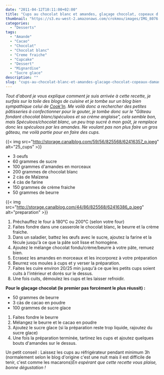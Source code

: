 ```yaml
---
date: "2011-04-12T10:11:00+02:00"
title: "Cups au chocolat blanc et amandes, glaçage chocolat, copeaux d'amandes"
thumbnail: "https://s3.eu-west-2.amazonaws.com/crokmou/images/IMG_8076.jpg"
categories:
  - "Desserts"
tags:
  - "Amande"
  - "Cacao"
  - "Chocolat"
  - "Chocolat blanc"
  - "Creme fraiche"
  - "Cupcake"
  - "Dessert"
  - "Mignardise"
  - "Sucre glace"
description: ""
slug: "cups-au-chocolat-blanc-et-amandes-glacage-chocolat-copeaux-damandes"
---
```




_Tout d'abord je vous explique comment je suis arrivée à cette recette, je surfais sur la toile des blogs de cuisine et je tombe sur un blog bien sympathique celui de [Cook'In](http://cookin.over-blog.com/210-index.html). Me voilà donc a rechercher des petites pâtisseries à confectionner pour le gouter, je tombe donc sur le "Gâteau fondant chocolat blanc/spéculoos et sa crème anglaise", cela semble bon, mais Spéculoos/chocolat blanc, un peu trop sucré à mon goût, je remplace donc les spéculoos par les amandes. Ne voulant pas non plus faire un gros gâteau, me voilà partie pour en faire des cups._<a name="more"></a>

{{< img src="http://storage.canalblog.com/59/56/825568/62416357_p.jpeg" alt="25_cups" >}}

*   3 oeufs
*   60 grammes de sucre
*   100 grammes d'amandes en morceaux
*   200 grammes de chocolat blanc
*   2 càs de Maïzena
*   4 càs de farine
*   150 grammes de crème fraiche
*   50 grammes de beurre

{{< img src="http://storage.canalblog.com/44/86/825568/62416386_p.jpeg" alt="preparation" >}}

1.  Préchauffez le four à 180°C ou 200°C (selon votre four)
2.  Faites fondre dans une casserole le chocolat blanc, le beurre et la crème fraiche.
3.  Dans un saladier, battez les œufs avec le sucre, ajoutez la farine et la fécule jusqu'à ce que la pâte soit lisse et homogène.
4.  Ajoutez le mélange chocolat fondu/crème/beurre à votre pâte, remuez bien.
5.  Ecrasez les amandes en morceaux et les incorporez à votre préparation
6.  Beurrez vos moules à cups et y verser la préparation.
7.  Faites les cuire environ 20/25 min jusqu'à ce que les petits cups soient cuits à l'intérieur et dorés sur le dessus.
8.  Une fois cuits, démoulez les cups et les laisser refroidir.

**Pour le glaçage chocolat (le premier pas forcément le plus réussit) :**

*   50 grammes de beurre
*   3 càs de cacao en poudre
*   100 grammes de sucre glace

1.  Faites fondre le beurre
2.  Mélangez le beurre et le cacao en poudre
3.  Ajoutez le sucre glace (si la préparation reste trop liquide, rajoutez du sucre glace)
4.  Une fois la préparation terminée, tartinez les cups et ajoutez quelques bouts d'amandes sur le dessus.

<span style="line-height: 115%;">Un petit conseil : Laissez les cups au réfrigérateur pendant minimum 3h (normalement selon le blog d'origine c'est une nuit mais il est difficile de tenir, c'est comme les macarons)</span>_En espérant que cette recette vous plaise, bonne dégustation !_